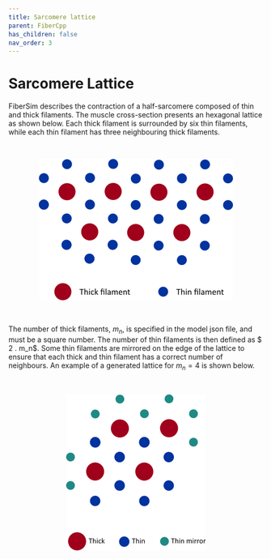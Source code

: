 ```yaml
---
title: Sarcomere lattice
parent: FiberCpp
has_children: false
nav_order: 3
---
```


# Sarcomere Lattice

FiberSim describes the contraction of a half-sarcomere composed of thin and thick filaments. The muscle cross-section presents an hexagonal lattice as shown below. Each thick filament is surrounded by six thin filaments, while each thin filament has three neighbouring thick filaments. 

<br>

<p align="center">
  <img alt="sarc_lattice" src="sarc_lattice.png">
</p>

<br>

The number of thick filaments, $m_n$, is specified in the model json file, and must be a square number. The number of thin filaments is then defined as $ 2 . m_n$. Some thin filaments are mirrored on the edge of the lattice to ensure that each thick and thin filament has a correct number of neighbours. An example of a generated lattice for $m_n = 4$ is shown below. 

<br>

<p align="center">
  <img alt="hex_lattice" src="hex_lattice.png">
</p>








